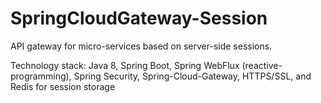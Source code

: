 # SpringCloudGateway-Session

API gateway for micro-services based on server-side sessions.

Technology stack: Java 8, Spring Boot, Spring WebFlux (reactive-programming), Spring Security, Spring-Cloud-Gateway, HTTPS/SSL, and Redis for session storage
